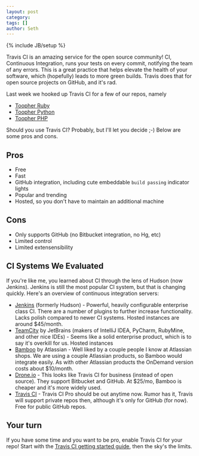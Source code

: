 ```yaml
---
layout: post
category: 
tags: []
author: Seth
---
```

{% include JB/setup %}

Travis CI is an amazing service for the open source community! CI, Continuous Integration, runs your tests on every commit, notifying
the team of any errors. This is a great practice that helps elevate the
health of your software, which (hopefully) leads to more green builds.
Travis does that for open source projects on GitHub, and it's rad.

Last week we hooked up Travis CI for a few of our repos, namely

 - [Toopher Ruby](https://github.com/toopher/toopher-ruby)
 - [Toopher Python](https://github.com/toopher/toopher-python)
 - [Toopher PHP](https://github.com/toopher/toopher-php)

Should you use Travis CI? Probably, but I'll let you decide ;-) Below are
some pros and cons.

## Pros
 - Free
 - Fast
 - GitHub integration, including cute embeddable `build passing` indicator lights
 - Popular and trending
 - Hosted, so you don't have to maintain an additional machine

## Cons
 - Only supports GitHub (no Bitbucket integration, no Hg, etc)
 - Limited control
 - Limited extensensibility

## CI Systems We Evaluated

If you're like me, you learned about CI through the lens of Hudson (now
Jenkins). Jenkins is still the most popular CI system, but that is changing quickly. Here's an overview of continuous integration servers:

 - [Jenkins](http://jenkins-ci.org/) (formerly Hudson) - Powerful, heavily configurable
    enterprise class CI. There are a number of plugins to further
increase functionality. Lacks polish compared to newer CI systems. Hosted instances are around $45/month.
 - [TeamCity](http://www.jetbrains.com/teamcity/) by JetBrains (makers of IntelliJ IDEA, PyCharm, RubyMine, and
other nice IDEs) - Seems like a solid enterprise product, which is to
say it's overkill for us. Hosted instances
 - [Bamboo](http://www.atlassian.com/software/bamboo/overview) by Atlassian - Well liked by a couple people I know at Atlassian
shops. We are using a couple Atlassian products, so Bamboo would integrate easily. As with other Atlassian products the OnDemand version costs about $10/month.
 - [Drone.io](https://drone.io) - This looks like Travis CI for business (instead of open
source). They support Bitbucket and GitHub. At $25/mo, Bamboo is
cheaper and it's more widely used.
 - [Travis CI](https://travis-ci.org/) - Travis CI Pro should be out anytime now. Rumor has it, Travis will support private repos then,
although it's only for GitHub (for now). Free for public GitHub repos.

## Your turn

If you have some time and you want to be pro, enable Travis CI for your
repo! Start with the [Travis CI getting started guide](http://about.travis-ci.org/docs/user/getting-started/), then the sky's the limits.

